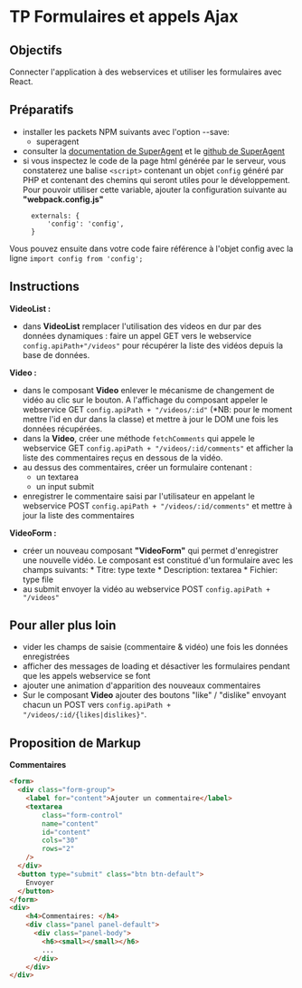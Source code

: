 # TP Formulaires et appels Ajax

## Objectifs
Connecter l'application à des webservices et utiliser les formulaires avec React.

## Préparatifs
- installer les packets NPM suivants avec l'option --save:
    + superagent
- consulter la [documentation de SuperAgent](http://visionmedia.github.com/superagent/) et le [github de SuperAgent](https://github.com/visionmedia/superagent) 
- si vous inspectez le code de la page html générée par le serveur, vous constaterez une balise `<script>` contenant un objet `config` généré par PHP et contenant des chemins qui seront utiles pour le développement. Pour pouvoir utiliser cette variable, ajouter la configuration suivante au **"webpack.config.js"**
  ```
    externals: {
        'config': 'config',
    }
  ```
Vous pouvez ensuite dans votre code faire référence à l'objet config avec la ligne `import config from 'config';`

## Instructions
**VideoList :**
- dans **VideoList** remplacer l'utilisation des videos en dur par des données dynamiques : faire un appel GET vers le webservice `config.apiPath+"/videos"` pour récupérer la liste des vidéos depuis la base de données.

**Video :**
- dans le composant **Video** enlever le mécanisme de changement de vidéo au clic sur le bouton. A l'affichage du composant appeler le webservice GET `config.apiPath + "/videos/:id"` (*NB: pour le moment mettre l'id en dur dans la classe) et mettre à jour le DOM une fois les données récupérées.
- dans la **Video**, créer une méthode `fetchComments` qui appele le webservice GET `config.apiPath + "/videos/:id/comments"` et afficher la liste des commentaires reçus en dessous de la vidéo.
- au dessus des commentaires, créer un formulaire contenant :
    + un textarea
    + un input submit
- enregistrer le commentaire saisi par l'utilisateur en appelant le webservice POST `config.apiPath + "/videos/:id/comments"`  et mettre à jour la liste des commentaires

**VideoForm :**
- créer un nouveau composant **"VideoForm"** qui permet d'enregistrer une nouvelle vidéo. Le composant est constitué d'un formulaire avec les champs suivants: 
        * Titre: type texte
        * Description: textarea
        * Fichier: type file
- au submit envoyer la vidéo au webservice POST `config.apiPath + "/videos"`

## Pour aller plus loin
- vider les champs de saisie (commentaire & vidéo) une fois les données enregistrées
- afficher des messages de loading et désactiver les formulaires pendant que les appels webservice se font
- ajouter une animation d'apparition des nouveaux commentaires
- Sur le composant **Video** ajouter des boutons "like" / "dislike" envoyant chacun un POST vers `config.apiPath + "/videos/:id/{likes|dislikes}"`.

## Proposition de Markup
**Commentaires**
```html
<form>
  <div class="form-group">
    <label for="content">Ajouter un commentaire</label>
    <textarea
        class="form-control"
        name="content"
        id="content"
        cols="30"
        rows="2"
    />
  </div>
  <button type="submit" class="btn btn-default">
    Envoyer
  </button>
</form>
<div>
    <h4>Commentaires: </h4>
    <div class="panel panel-default">
      <div class="panel-body">
        <h6><small></small></h6>
        ...
      </div>
    </div>
</div>
```